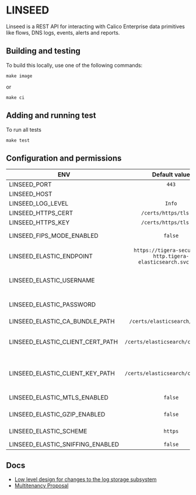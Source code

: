 # LINSEED

Linseed is a REST API for interacting with Calico Enterprise data primitives like flows, DNS logs, events, alerts and reports.

## Building and testing

To build this locally, use one of the following commands:

```
make image
```

or

```
make ci
```

## Adding and running test

To run all tests

```
make test
```

## Configuration and permissions

| ENV                              |                         Default value                         |                                                                                           Description |
|----------------------------------|:-------------------------------------------------------------:|------------------------------------------------------------------------------------------------------:|
| LINSEED_PORT                     |                             `443`                             |                                                                       Local Port to start the service |
| LINSEED_HOST                     |                            <empty>                            |                                                                                  Host for the service |
| LINSEED_LOG_LEVEL                |                            `Info`                             |                                                                              Log Level across service |
| LINSEED_HTTPS_CERT               |                    `/certs/https/tls.crt`                     |                                                                                      Path to tls cert |
| LINSEED_HTTPS_KEY                |                    `/certs/https/tls.key`                     |                                                                                       Path tp tls key |
| LINSEED_FIPS_MODE_ENABLED        |                            `false`                            |                                               FIPSModeEnabled Enables FIPS 140-2 verified crypto mode |
| LINSEED_ELASTIC_ENDPOINT         | `https://tigera-secure-es-http.tigera-elasticsearch.svc:9200` |                                     Elastic Endpoint; For local development use http://localhost:9200 |
| LINSEED_ELASTIC_USERNAME         |                            <empty>                            |                 Elastic username; If left empty, communication with Elastic will not be authenticated |
| LINSEED_ELASTIC_PASSWORD         |                            <empty>                            |                 Elastic password; If left empty, communication with Elastic will not be authenticated |
| LINSEED_ELASTIC_CA_BUNDLE_PATH   |                `/certs/elasticsearch/tls.crt`                 |                                                                           Elastic ca certificate path |
| LINSEED_ELASTIC_CLIENT_CERT_PATH |               `/certs/elasticsearch/client.crt`               | Elastic client certificate path; It will only be picked up if LINSEED_ELASTIC_MTLS_ENABLED is enabled |
| LINSEED_ELASTIC_CLIENT_KEY_PATH  |               `/certs/elasticsearch/client.key`               |         Elastic client key path; It will only be picked up if LINSEED_ELASTIC_MTLS_ENABLED is enabled |
| LINSEED_ELASTIC_MTLS_ENABLED     |                            `false`                            |                                                Enables mTLS communication between Elastic and Linseed |
| LINSEED_ELASTIC_GZIP_ENABLED     |                            `false`                            |                                                Enables gzip communication between Elastic and Linseed |
| LINSEED_ELASTIC_SCHEME           |                            `https`                            |                                                  Defines what protocol is used to sniff Elastic nodes |
| LINSEED_ELASTIC_SNIFFING_ENABLED |                            `false`                            |                                                                    Enabled sniffing for Elastic nodes |


<!---
Describe what permissions needs in k8s cluster
--->


## Docs

- [Low level design for changes to the log storage subsystem](https://docs.google.com/document/d/1raHOohq0UWlLD9ygqsvu4vPMNNS9iGeY5xhHKt0O3Hc/edit?usp=sharing)
- [Multitenancy Proposal](https://docs.google.com/document/d/1HM0gba3hlR_cdTqHWc-NSqoiGHrVdTc_g1w3k8NmSdM/edit?usp=sharing)



